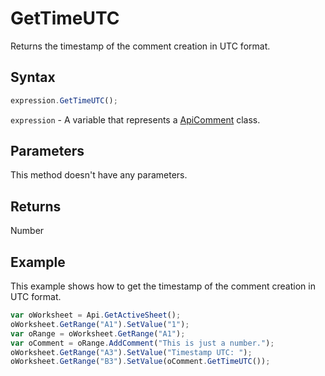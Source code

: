 # GetTimeUTC

Returns the timestamp of the comment creation in UTC format.

## Syntax

```javascript
expression.GetTimeUTC();
```

`expression` - A variable that represents a [ApiComment](../ApiComment.md) class.

## Parameters

This method doesn't have any parameters.

## Returns

Number

## Example

This example shows how to get the timestamp of the comment creation in UTC format.

```javascript editor-xlsx
var oWorksheet = Api.GetActiveSheet();
oWorksheet.GetRange("A1").SetValue("1");
var oRange = oWorksheet.GetRange("A1");
var oComment = oRange.AddComment("This is just a number.");
oWorksheet.GetRange("A3").SetValue("Timestamp UTC: ");
oWorksheet.GetRange("B3").SetValue(oComment.GetTimeUTC());
```
